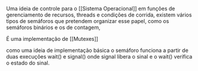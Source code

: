 Uma ideia de controle para o [[Sistema Operacional]] em funções de gerenciamento de recursos, threads e condições de corrida, existem vários tipos de semáforos que pretendem organizar esse papel, como os semáforos binários e os de contagem, 

É uma implementação de [[Mutexes]]  

como uma ideia de implementação básica o semáforo funciona a partir de duas execuções wait() e signal() onde signal libera o sinal e o wait() verifica o estado do sinal.
